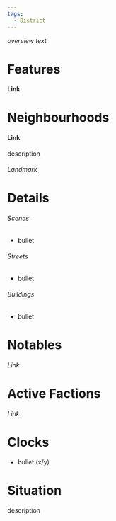 ```yaml
---
tags:
  - District
---
```

*overview text*
# Features
#### Link
# Neighbourhoods
#### Link
description
###### Landmark
# Details
###### Scenes
- bullet
###### Streets
- bullet
###### Buildings
- bullet
# Notables
###### Link
# Active Factions
###### Link
# Clocks
- bullet (x/y)
# Situation
description


